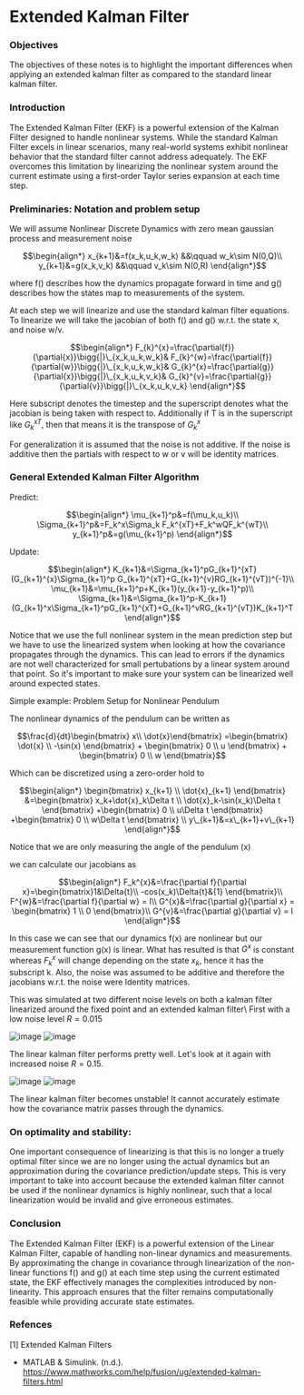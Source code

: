 <h1>Extended Kalman Filter</h1>

<h3>Objectives</h3>

The objectives of these notes is to highlight the important differences when applying an extended kalman filter as compared to the standard linear kalman filter.

<h3>Introduction</h3>

The Extended Kalman Filter (EKF) is a powerful extension of the Kalman Filter designed to handle nonlinear systems. While the standard Kalman Filter excels in linear scenarios, many real-world systems exhibit nonlinear behavior that the standard filter cannot address adequately. The EKF overcomes this limitation by linearizing the nonlinear system around the current estimate using a first-order Taylor series expansion at each time step.

<h3>Preliminaries: Notation and problem setup</h3>

We will assume Nonlinear Discrete Dynamics with zero mean gaussian process and measurement noise

$$\begin{align*}
x_{k+1}&=f(x_k,u_k,w_k) &&\qquad w_k\sim N(0,Q)\\
y_{k+1}&=g(x_k,v_k) &&\qquad v_k\sim N(0,R)
\end{align*}$$

where f() describes how the dynamics propagate forward in time and g() describes how the states map to measurements of the system.

At each step we will linearize and use the standard kalman filter equations. To linearize we will take the jacobian of both f() and g() w.r.t. the state x, and noise w/v.

$$\begin{align*}
F_{k}^{x}=\frac{\partial{f}}{\partial{x}}\bigg{|}\_{x_k,u_k,w_k}&
F_{k}^{w}=\frac{\partial{f}}{\partial{w}}\bigg{|}\_{x_k,u_k,w_k}&
G_{k}^{x}=\frac{\partial{g}}{\partial{x}}\bigg{|}\_{x_k,u_k,v_k}&
G_{k}^{v}=\frac{\partial{g}}{\partial{v}}\bigg{|}\_{x_k,u_k,v_k}
\end{align*}$$

Here subscript denotes the timestep and the superscript denotes what the jacobian is being taken with respect to. Additionally if T is in the superscript like $G_{k}^{xT}$, then that means it is the transpose of $G_{k}^{x}$

For generalization it is assumed that the noise is not additive. If the noise is additive then the partials with respect to w or v will be identity matrices.

<h3>General Extended Kalman Filter Algorithm</h3>

Predict:

$$\begin{align*}
\mu_{k+1}^p&=f(\mu_k,u_k)\\
\Sigma_{k+1}^p&=F_k^x\Sigma_k F_k^{xT}+F_k^wQF_k^{wT}\\
y_{k+1}^p&=g(\mu_{k+1}^p)
\end{align*}$$

Update:

$$\begin{align*}
K_{k+1}&=\Sigma_{k+1}^pG_{k+1}^{xT}(G_{k+1}^{x}\Sigma_{k+1}^p G_{k+1}^{xT}+G_{k+1}^{v}RG_{k+1}^{vT})^{-1}\\
\mu_{k+1}&=\mu_{k+1}^p+K_{k+1}(y_{k+1}-y_{k+1}^p)\\
\Sigma_{k+1}&=\Sigma_{k+1}^p-K_{k+1}(G_{k+1}^x\Sigma_{k+1}^pG_{k+1}^{xT}+G_{k+1}^vRG_{k+1}^{vT})K_{k+1}^T
\end{align*}$$

Notice that we use the full nonlinear system in the mean prediction step but we have to use the linearized system when looking at how the covariance propagates through the dynamics. This can lead to errors if the dynamics are not well characterized for small pertubations by a linear system around that point. So it's important to make sure your system can be linearized well around expected states.

Simple example: Problem Setup for Nonlinear Pendulum

The nonlinear dynamics of the pendulum can be written as

$$\frac{d}{dt}\begin{bmatrix}
x\\
\dot{x}\end{bmatrix}
=\begin{bmatrix}
\dot{x} \\
-\sin(x)
\end{bmatrix}
+
\begin{bmatrix}
0 \\
u
\end{bmatrix}
+
\begin{bmatrix}
0 \\
w
\end{bmatrix}$$

Which can be discretized using a zero-order hold to

$$\begin{align*}
\begin{bmatrix}
x_{k+1} \\
\dot{x}_{k+1}
\end{bmatrix}
&=\begin{bmatrix}  
x_k+\dot{x}_k\Delta t \\
\dot{x}_k-\sin(x_k)\Delta t
\end{bmatrix}
+\begin{bmatrix}  
0 \\
u\Delta t
\end{bmatrix}
+\begin{bmatrix}
0 \\
w\Delta t
\end{bmatrix} \\
y\_{k+1}&=x\_{k+1}+v\_{k+1}
\end{align*}$$

Notice that we are only measuring the angle of the pendulum (x)

we can calculate our jacobians as

$$\begin{align*}
F_k^{x}&=\frac{\partial f}{\partial x}=\begin{bmatrix}1&\Delta{t}\\ 
-cos(x_k)\Delta{t}&{1}
\end{bmatrix}\\
F^{w}&=\frac{\partial f}{\partial w} = I\\
G^{x}&=\frac{\partial g}{\partial x} = \begin{bmatrix} 1 \\ 0 \end{bmatrix}\\
G^{v}&=\frac{\partial g}{\partial v} = I
\end{align*}$$

In this case we can see that our dynamics f(x) are nonlinear but our measurement function g(x) is linear. What has resulted is that $G^{x}$ is constant whereas $F_k^x$ will change depending on the state $x_k$, hence it has the subscript k. Also, the noise was assumed to be additive and therefore the jacobians w.r.t. the noise were Identity matrices.

This was simulated at two different noise levels on both a kalman filter linearized around the fixed point and an extended kalman filter\\
First with a low noise level $R=0.015$

![image](https://github.com/StewartLamon/AA548-spr2024/assets/128524152/14fed07f-cdee-4b08-9489-6ee7ac2babb7)
![image](https://github.com/StewartLamon/AA548-spr2024/assets/128524152/01430859-79ff-404d-a1eb-f1d2db4853e3)

The linear kalman filter performs pretty well. Let's look at it again with increased noise $R=0.15$.

![image](https://github.com/StewartLamon/AA548-spr2024/assets/128524152/5e530afe-90aa-4848-96d4-d4e298956a58)
![image](https://github.com/StewartLamon/AA548-spr2024/assets/128524152/1d51f0e6-f938-4ebd-86ea-5a39b2971e96)

The linear kalman filter becomes unstable! It cannot accurately estimate how the covariance matrix passes through the dynamics.

<h3>On optimality and stability:</h3>

One important consequence of linearizing is that this is no longer a truely optimal filter since we are no longer using the actual dynamics but an approximation during the covariance prediction/update steps. This is very important to take into account because the extended kalman filter cannot be used if the nonlinear dynamics is highly nonlinear, such that a local linearization would be invalid and give erroneous estimates.

<h3>Conclusion</h3>

The Extended Kalman Filter (EKF) is a powerful extension of the Linear Kalman Filter, capable of handling non-linear dynamics and measurements. By approximating the change in covariance through linearization of the non-linear functions f() and g() at each time step using the current estimated state, the EKF effectively manages the complexities introduced by non-linearity. This approach ensures that the filter remains computationally feasible while providing accurate state estimates.

<h3>Refences</h3>

[1] Extended Kalman Filters
- MATLAB & Simulink. (n.d.). https://www.mathworks.com/help/fusion/ug/extended-kalman-filters.html


